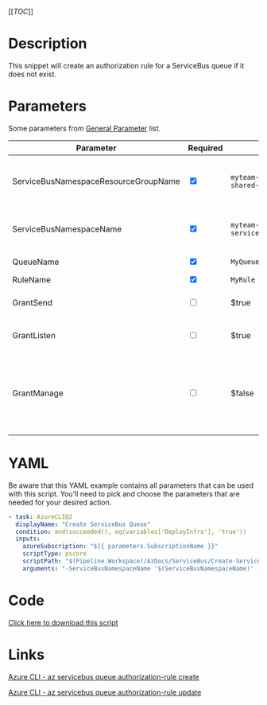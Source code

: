 [[_TOC_]]

# Description

This snippet will create an authorization rule for a ServiceBus queue if it does not exist.

# Parameters

Some parameters from [General Parameter](/Azure/AzDocs-v1/Scripts) list.

| Parameter                                 | Required                        | Example Value                                    | Description                                                                                                                                                                                                                               |
| ----------------------------------------- | ------------------------------- | ------------------------------------------------ | ----------------------------------------------------------------------------------------------------------------------------------------------------------------------------------------------------------------------------------------- |
| ServiceBusNamespaceResourceGroupName      | <input type="checkbox" checked> | `myteam-shared-$(Release.EnvironmentName)`       | ResourceGroupName where the ServiceBus Namespace should be created                                                                                                                                                                        |
| ServiceBusNamespaceName                   | <input type="checkbox" checked> | `myteam-servicebusns-$(Release.EnvironmentName)` | This is the ServiceBus Namespace name to use.                                                                                                                                                                                             |
| QueueName                                 | <input type="checkbox" checked> | `MyQueueName`                                    | The name of the queue.                                                                                                                                                                                                                    |
| RuleName                                  | <input type="checkbox" checked> | `MyRule`                                         | The name of the rule.                                                                                                                                                                                                                     |
| GrantSend                                 | <input type="checkbox">         | $true                                            | Grant the Send permission. Defaults to false.                              |
| GrantListen                               | <input type="checkbox">         | $true                                            | Grant the Listen permission. Defaults to false.                                                                        |
| GrantManage                               | <input type="checkbox">         | $false                                           | Grants the Manage permission. When setting this permission you automatically grant Send and Listen permission. Default to false.                                                                                       |


# YAML

Be aware that this YAML example contains all parameters that can be used with this script. You'll need to pick and choose the parameters that are needed for your desired action.

```yaml
- task: AzureCLI@2
  displayName: "Create ServiceBus Queue"
  condition: and(succeeded(), eq(variables['DeployInfra'], 'true'))
  inputs:
    azureSubscription: "${{ parameters.SubscriptionName }}"
    scriptType: pscore
    scriptPath: "$(Pipeline.Workspace)/AzDocs/ServiceBus/Create-ServiceBus-Queue-Authorization-Rule.ps1"
    arguments: "-ServiceBusNamespaceName '$(ServiceBusNamespaceName)' -ServiceBusNamespaceResourceGroupName '$(ServiceBusNamespaceResourceGroupName)' -QueueName '$(QueueName)' -RuleName '$(RuleName)' -GrantSend $true -GrantListen $true -GrantManage $true"
```

# Code

[Click here to download this script](../../../../src/ServiceBus/Create-ServiceBus-Queue-Authorization-Rule.ps1)

# Links

[Azure CLI - az servicebus queue authorization-rule create](https://learn.microsoft.com/en-us/cli/azure/servicebus/queue/authorization-rule?view=azure-cli-latest#az-servicebus-queue-authorization-rule-create)

[Azure CLI - az servicebus queue authorization-rule update](https://learn.microsoft.com/en-us/cli/azure/servicebus/queue/authorization-rule?view=azure-cli-latest#az-servicebus-queue-authorization-rule-update)